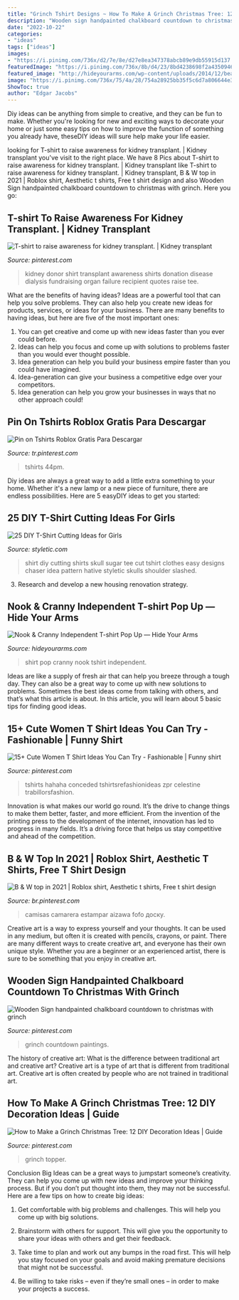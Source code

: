 ```yaml
---
title: "Grinch Tshirt Designs ~ How To Make A Grinch Christmas Tree: 12 Diy Decoration Ideas"
description: "Wooden sign handpainted chalkboard countdown to christmas with grinch"
date: "2022-10-22"
categories:
- "ideas"
tags: ["ideas"]
images:
- "https://i.pinimg.com/736x/d2/7e/8e/d27e8ea347378abcb89e9db55915d137.jpg"
featuredImage: "https://i.pinimg.com/736x/8b/d4/23/8bd4238698f2a43509462d7dbf60ffbe.jpg"
featured_image: "http://hideyourarms.com/wp-content/uploads/2014/12/bearhug-nook-cranny-tshirt-popup.jpg"
image: "https://i.pinimg.com/736x/75/4a/28/754a28925bb35f5c6d7a806644e38281.jpg"
ShowToc: true
author: "Edgar Jacobs"
---
```



Diy ideas can be anything from simple to creative, and they can be fun to make. Whether you're looking for new and exciting ways to decorate your home or just some easy tips on how to improve the function of something you already have, theseDIY ideas will sure help make your life easier.

	

		
looking for T-shirt to raise awareness for kidney transplant. | Kidney transplant you've visit to the right place. We have 8 Pics about T-shirt to raise awareness for kidney transplant. | Kidney transplant like T-shirt to raise awareness for kidney transplant. | Kidney transplant, B &amp; W top in 2021 | Roblox shirt, Aesthetic t shirts, Free t shirt design and also Wooden Sign handpainted chalkboard countdown to christmas with grinch. Here you go:
		
    
## T-shirt To Raise Awareness For Kidney Transplant. | Kidney Transplant

<img loading=lazy src="https://i.pinimg.com/736x/c0/8d/e8/c08de800c451e4df63e3b0cfbff55ee9--fundraising-ideas-rim.jpg" onerror="this.onerror=null;this.src='https://tse4.mm.bing.net/th?id=OIP.sHDjWMsmXOKawWi1k62ADAHaKs&amp;pid=15.1';" alt="T-shirt to raise awareness for kidney transplant. | Kidney transplant">

_Source: pinterest.com_

>kidney donor shirt transplant awareness shirts donation disease dialysis fundraising organ failure recipient quotes raise tee. 

	

What are the benefits of having ideas?
Ideas are a powerful tool that can help you solve problems. They can also help you create new ideas for products, services, or ideas for your business. There are many benefits to having ideas, but here are five of the most important ones: 
1. You can get creative and come up with new ideas faster than you ever could before. 
2. Ideas can help you focus and come up with solutions to problems faster than you would ever thought possible. 
3. Idea generation can help you build your business empire faster than you could have imagined. 
4. Idea-generation can give your business a competitive edge over your competitors.
5. Idea generation can help you grow your businesses in ways that no other approach could!

    
## Pin On Tshirts Roblox Gratis Para Descargar

<img loading=lazy src="https://i.pinimg.com/736x/75/4a/28/754a28925bb35f5c6d7a806644e38281.jpg" onerror="this.onerror=null;this.src='https://tse3.mm.bing.net/th?id=OIP.FYdgCLdIqRtrDbOp0CsNBAHaHU&amp;pid=15.1';" alt="Pin on Tshirts Roblox Gratis Para Descargar">

_Source: tr.pinterest.com_

>tshirts 44pm. 

	

Diy ideas are always a great way to add a little extra something to your home. Whether it's a new lamp or a new piece of furniture, there are endless possibilities. Here are 5 easyDIY ideas to get you started: 

    
## 25 DIY T-Shirt Cutting Ideas For Girls

<img loading=lazy src="http://styletic.com/wp-content/uploads/2014/11/diy-tshirt-cutting-ideas/10-sugar-skull-t-shirt-cutting.jpg" onerror="this.onerror=null;this.src='https://tse2.mm.bing.net/th?id=OIP.XTQpIiqR0-dZ1DY59xBgYwHaKn&amp;pid=15.1';" alt="25 DIY T-Shirt Cutting Ideas for Girls">

_Source: styletic.com_

>shirt diy cutting shirts skull sugar tee cut tshirt clothes easy designs chaser idea pattern hative styletic skulls shoulder slashed. 

	

3. Research and develop a new housing renovation strategy.

    
## Nook &amp; Cranny Independent T-shirt Pop Up — Hide Your Arms

<img loading=lazy src="http://hideyourarms.com/wp-content/uploads/2014/12/bearhug-nook-cranny-tshirt-popup.jpg" onerror="this.onerror=null;this.src='https://tse3.mm.bing.net/th?id=OIP.3nfzjTiza00waj_joDWCzwHaHa&amp;pid=15.1';" alt="Nook &amp; Cranny Independent T-shirt Pop Up — Hide Your Arms">

_Source: hideyourarms.com_

>shirt pop cranny nook tshirt independent. 

	

Ideas are like a supply of fresh air that can help you breeze through a tough day. They can also be a great way to come up with new solutions to problems. Sometimes the best ideas come from talking with others, and that’s what this article is about. In this article, you will learn about 5 basic tips for finding good ideas.

    
## 15+ Cute Women T Shirt Ideas You Can Try - Fashionable | Funny Shirt

<img loading=lazy src="https://i.pinimg.com/736x/8b/d4/23/8bd4238698f2a43509462d7dbf60ffbe.jpg" onerror="this.onerror=null;this.src='https://tse3.mm.bing.net/th?id=OIP.d3EwFgQ1g0_H3DQdtCcx6QHaKY&amp;pid=15.1';" alt="15+ Cute Women T Shirt Ideas You Can Try - Fashionable | Funny shirt">

_Source: pinterest.com_

>tshirts hahaha conceded tshirtsrefashionideas zpr celestine trabillorsfashion. 

	

Innovation is what makes our world go round. It’s the drive to change things to make them better, faster, and more efficient. From the invention of the printing press to the development of the internet, innovation has led to progress in many fields. It’s a driving force that helps us stay competitive and ahead of the competition.

    
## B &amp; W Top In 2021 | Roblox Shirt, Aesthetic T Shirts, Free T Shirt Design

<img loading=lazy src="https://i.pinimg.com/736x/00/14/ea/0014ea39b04ff6ec0e4da2b54b1a3862.jpg" onerror="this.onerror=null;this.src='https://tse4.mm.bing.net/th?id=OIP.qzvX04_3mPVbPLb8Utt7SQHaHa&amp;pid=15.1';" alt="B &amp; W top in 2021 | Roblox shirt, Aesthetic t shirts, Free t shirt design">

_Source: br.pinterest.com_

>camisas camarera estampar aizawa fofo доску. 

	

Creative art is a way to express yourself and your thoughts. It can be used in any medium, but often it is created with pencils, crayons, or paint. There are many different ways to create creative art, and everyone has their own unique style. Whether you are a beginner or an experienced artist, there is sure to be something that you enjoy in creative art.

    
## Wooden Sign Handpainted Chalkboard Countdown To Christmas With Grinch

<img loading=lazy src="https://i.pinimg.com/736x/d2/7e/8e/d27e8ea347378abcb89e9db55915d137.jpg" onerror="this.onerror=null;this.src='https://tse1.mm.bing.net/th?id=OIP.UrLFQbbdDCaxsWOcFhAzDQHaJ4&amp;pid=15.1';" alt="Wooden Sign handpainted chalkboard countdown to christmas with grinch">

_Source: pinterest.com_

>grinch countdown paintings. 

	

The history of creative art: What is the difference between traditional art and creative art?
Creative art is a type of art that is different from traditional art. Creative art is often created by people who are not trained in traditional art.

    
## How To Make A Grinch Christmas Tree: 12 DIY Decoration Ideas | Guide

<img loading=lazy src="https://i.pinimg.com/736x/33/06/b9/3306b9d0640ab51a0b3fa9c6a98842b3.jpg" onerror="this.onerror=null;this.src='https://tse3.mm.bing.net/th?id=OIP.CtSIStVdaWtpPlHDhDsyPgHaNb&amp;pid=15.1';" alt="How to Make a Grinch Christmas Tree: 12 DIY Decoration Ideas | Guide">

_Source: pinterest.com_

>grinch topper. 

	

Conclusion
Big Ideas can be a great ways to jumpstart someone’s creativity. They can help you come up with new ideas and improve your thinking process. But if you don’t put thought into them, they may not be successful. Here are a few tips on how to create big ideas:
1. Get comfortable with big problems and challenges. This will help you come up with big solutions.

2. Brainstorm with others for support. This will give you the opportunity to share your ideas with others and get their feedback.

3. Take time to plan and work out any bumps in the road first. This will help you stay focused on your goals and avoid making premature decisions that might not be successful.

4. Be willing to take risks – even if they’re small ones – in order to make your projects a success.

